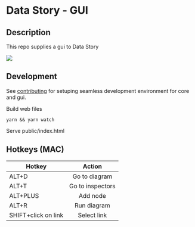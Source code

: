 # Data Story - GUI

## Description

This repo supplies a gui to Data Story

<img src="https://user-images.githubusercontent.com/3457668/117117786-3d48a900-ad90-11eb-91eb-520f7919d7fa.png">

## Development

See [contributing](contributing.md) for setuping seamless development environment for core and gui.

Build web files

```
yarn && yarn watch
```

Serve public/index.html

## Hotkeys (MAC)

| Hotkey              |      Action      |
| ------------------- | :--------------: |
| ALT+D               |  Go to diagram   |
| ALT+T               | Go to inspectors |
| ALT+PLUS            |     Add node     |
| ALT+R               |   Run diagram    |
| SHIFT+click on link |   Select link    |
